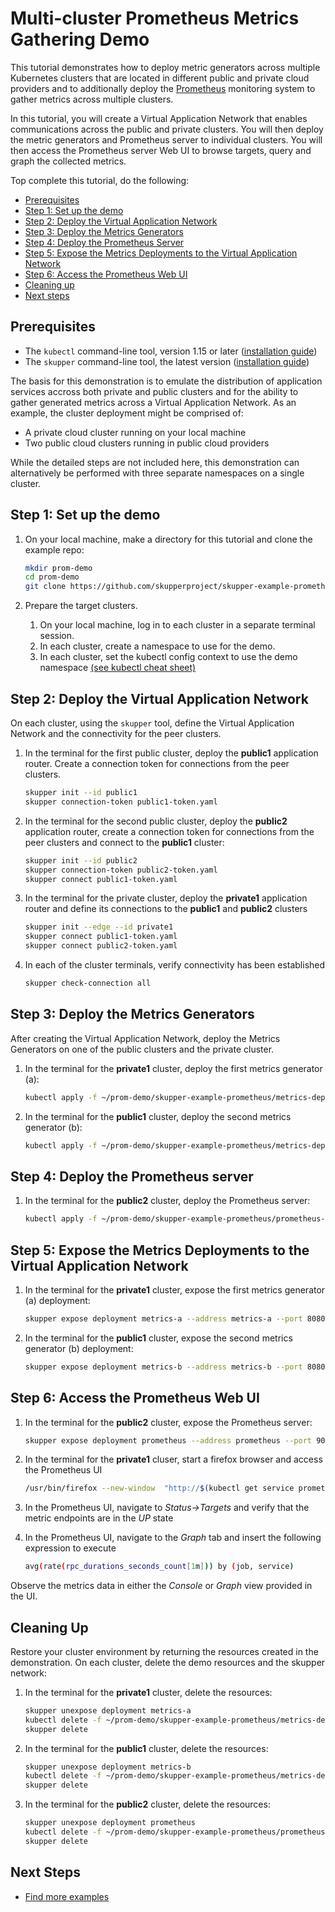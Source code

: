 # Multi-cluster Prometheus Metrics Gathering Demo

This tutorial demonstrates how to deploy metric generators across
multiple Kubernetes clusters that are located in different public and
private cloud providers and to additionally deploy the
[Prometheus](https://prometheus.io) monitoring system to gather
metrics across multiple clusters.

In this tutorial, you will create a Virtual Application Network that
enables communications across the public and private clusters. You
will then deploy the metric generators and Prometheus server to individual
clusters. You will then access the Prometheus server Web UI to
browse targets, query and graph the collected metrics.

Top complete this tutorial, do the following:

* [Prerequisites](#prerequisites)
* [Step 1: Set up the demo](#step-1-set-up-the-demo)
* [Step 2: Deploy the Virtual Application Network](#step-2-deploy-the-virtual-application-network)
* [Step 3: Deploy the Metrics Generators](#step-3-deploy-the-metrics-generators)
* [Step 4: Deploy the Prometheus Server](#step-4-deploy-the-prometheus-server)
* [Step 5: Expose the Metrics Deployments to the Virtual Application Network](#step-5-expose-the-metrics-deployments-to-the-virtual-application-network)
* [Step 6: Access the Prometheus Web UI](#step-6-access-the-prometheus-web-ui)
* [Cleaning up](#cleaning-up)
* [Next steps](#next-steps)

## Prerequisites

* The `kubectl` command-line tool, version 1.15 or later ([installation guide](https://kubernetes.io/docs/tasks/tools/install-kubectl/))
* The `skupper` command-line tool, the latest version ([installation guide](https://skupper.io/start/index.html#step-1-install-the-skupper-command-line-tool-in-your-environment))

The basis for this demonstration is to emulate the distribution of application services accross both private and public clusters and for the ability to gather generated metrics across a Virtual Application Network. As an example, the cluster deployment might be comprised of:

* A private cloud cluster running on your local machine
* Two public cloud clusters running in public cloud providers

While the detailed steps are not included here, this demonstration can alternatively be performed with three separate namespaces on a single cluster.

## Step 1: Set up the demo

1. On your local machine, make a directory for this tutorial and clone the example repo:

   ```bash
   mkdir prom-demo
   cd prom-demo
   git clone https://github.com/skupperproject/skupper-example-prometheus.git
   ```
2. Prepare the target clusters.

   1. On your local machine, log in to each cluster in a separate terminal session.
   2. In each cluster, create a namespace to use for the demo.
   3. In each cluster, set the kubectl config context to use the demo namespace [(see kubectl cheat sheet)](https://kubernetes.io/docs/reference/kubectl/cheatsheet/)

## Step 2: Deploy the Virtual Application Network

On each cluster, using the `skupper` tool, define the Virtual Application Network and the connectivity for the peer clusters.

1. In the terminal for the first public cluster, deploy the **public1** application router. Create a connection token for connections from the peer clusters.

   ```bash
   skupper init --id public1
   skupper connection-token public1-token.yaml
   ```

2. In the terminal for the second public cluster, deploy the **public2** application router, create a connection token for connections from the peer clusters  and connect to the **public1** cluster:

   ```bash
   skupper init --id public2
   skupper connection-token public2-token.yaml
   skupper connect public1-token.yaml
   ```

3. In the terminal for the private cluster, deploy the **private1** application router and define its connections to the **public1** and **public2** clusters

   ```bash
   skupper init --edge --id private1
   skupper connect public1-token.yaml
   skupper connect public2-token.yaml
   ```

4. In each of the cluster terminals, verify connectivity has been established

   ```bash
   skupper check-connection all
   ```

## Step 3: Deploy the Metrics Generators

After creating the Virtual Application Network, deploy the Metrics Generators on one of the public clusters and the private cluster.

1. In the terminal for the **private1** cluster, deploy the first metrics generator (a):

   ```bash
   kubectl apply -f ~/prom-demo/skupper-example-prometheus/metrics-deployment-a.yaml
   ```

2. In the terminal for the **public1** cluster, deploy the second metrics generator (b):

   ```bash
   kubectl apply -f ~/prom-demo/skupper-example-prometheus/metrics-deployment-b.yaml
   ```

## Step 4: Deploy the Prometheus server

1. In the terminal for the **public2** cluster, deploy the Prometheus server:

   ```bash
   kubectl apply -f ~/prom-demo/skupper-example-prometheus/prometheus-deployment.yaml
   ```

## Step 5: Expose the Metrics Deployments to the Virtual Application Network

1. In the terminal for the **private1** cluster, expose the first metrics generator (a) deployment:

   ```bash
   skupper expose deployment metrics-a --address metrics-a --port 8080 --protocol tcp --target-port 8080
   ```

2. In the terminal for the **public1** cluster, expose the second metrics generator (b) deployment:

   ```bash
   skupper expose deployment metrics-b --address metrics-b --port 8080 --protocol tcp --target-port 8080
   ```

## Step 6: Access the Prometheus Web UI

1. In the terminal for the **public2** cluster, expose the Prometheus server:

   ```bash
   skupper expose deployment prometheus --address prometheus --port 9090 --protocol http --target-port 9090
   ```

2. In the terminal for the **private1** cluser, start a firefox browser and access the Prometheus UI

    ```bash
    /usr/bin/firefox --new-window  "http://$(kubectl get service prometheus -o=jsonpath='{.spec.clusterIP}'):9090/"
    ```

3. In the Prometheus UI, navigate to *Status->Targets* and verify that the metric endpoints are in the *UP* state

4. In the Prometheus UI, navigate to the *Graph* tab and insert the following expression to execute

   ```bash
   avg(rate(rpc_durations_seconds_count[1m])) by (job, service)
   ```

Observe the metrics data in either the *Console* or *Graph* view provided in the UI.

## Cleaning Up

Restore your cluster environment by returning the resources created in the demonstration. On each cluster, delete the demo resources and the skupper network:

1. In the terminal for the **private1** cluster, delete the resources:

   ```bash
   skupper unexpose deployment metrics-a
   kubectl delete -f ~/prom-demo/skupper-example-prometheus/metrics-deployment-a.yaml
   skupper delete
   ```

2. In the terminal for the **public1** cluster, delete the resources:

   ```bash
   skupper unexpose deployment metrics-b
   kubectl delete -f ~/prom-demo/skupper-example-prometheus/metrics-deployment-a.yaml
   skupper delete
   ```

3. In the terminal for the **public2** cluster, delete the resources:

   ```bash
   skupper unexpose deployment prometheus
   kubectl delete -f ~/prom-demo/skupper-example-prometheus/prometheus-deployment.yaml
   skupper delete
   ```

## Next Steps

 - [Find more examples](https://skupper.io/examples/)
